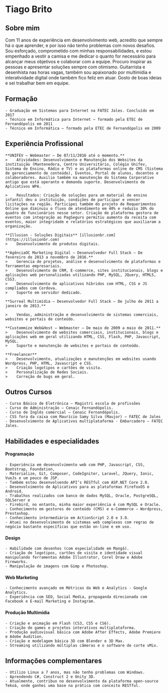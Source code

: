 # Tiago Brito

## Sobre mim
Com 11 anos de experiência em desenvolvimento web, acredito que sempre há o que aprender, e por isso não tenho problemas com novos desafios. Sou esforçado, comprometido com minhas responsabilidades, e estou empenhado a vestir a camisa e me dedicar o quanto for necessário para alcançar meus objetivos e colaborar com a equipe. Procuro inspirar as pessoas e apresentar soluções sempre com otimismo. Guitarrista e desenhista nas horas vagas, também sou apaixonado por multimídia e interatividade digital onde também fico feliz em atuar. Gosto de boas ideias e sei trabalhar bem em equipe.

## Formação
    - Graduação em Sistemas para Internet na FATEC Jales. Concluído em 2017
    - Técnico em Informática para Internet – formado pela ETEC de Fernandópolis em 2011
    - Técnico em Informática – formado pela ETEC de Fernandópolis em 2009

## Experiência Profissional
    **UNIFEV – Webmaster – De 07/11/2016 até o momento.**
    >    Atividades: Desenvolvimento e Manutenção dos Websites da instituição (Mantenedora, Centro Universitário, Colégio Unifev, Sistema de Ensino, Rádio e TV) e as plataformas online de CMS (Sistema de gerenciamento de conteúdo), Eventos, Portal de alunos, docentes e colaboradores. Auxilio também na manutenção do Sistema Corporativo antigo que está operante e demanda suporte. Desenvolvimento de Aplicativos WPA.

    >    Resultados: Criação de soluções para um material de ensino infantil deu a instituição, condições de participar e vencer licitações na região. Participei também do projeto de Requerimentos Online que diminuiu o fluxo de atendimento em 40% e reduziu 30% do quadro de funcionários nesse setor. Criação de plataforma gestora de eventos com integração ao PagSeguro permitiu aumento da receita com eventos, maior integridade e relatórios estratégicos que auxiliaram a organização. 

    **Illusion - Soluções Digitais** [illusionbr.com](https://illusionbr.com)
    >    Desenvolvimento de produtos digitais.

    **AgênciaOC Marketing Digital – Desenvolvedor Full Stack – De fevereiro de 2013 a novembro de 2016.**
    >    Gerencia de projetos, análise e desenvolvimento de plataformas e ferramentas empresariais.
    >    Desenvolvimento de CRM, E-commerce, sites institucionais, blogs e aplicações web personalizadas utilizando PHP, MySQL, JQuery, HTML5, CSS3.
    >    Desenvolvimento de aplicativos híbridos com HTML, CSS e JS compliados com Cordova.
    >    Suporte em servidor dedicado.

    **Surreal Multimídia – Desenvolvedor Full Stack – De julho de 2011 a janeiro de 2013.**

    >    Vendas, administração e desenvolvimento de sistemas comerciais, websites e portais de conteúdo. 

    **Custommize Web&Host – Webmaster – De maio de 2009 a maio de 2011.**
    >    Desenvolvimento de websites comerciais, institucionais, blogs e aplicações web em geral utilizando HTML, CSS, Flash, PHP, Javascript, MySQL.
    >    Suporte e manutenção de websites e portais de conteúdo.

    **Freelancer**
    >    Desenvolvimento, atualizações e manutenções em websites usando Wordpress, PHP, HTML, Javascript e CSS.
    >    Criação logotipos e cartões de visita.
    >    Personalização de Redes Sociais.
    >    Correção de bugs em geral. 

## Outros Cursos

    - Curso Básico de Eletrônica – Magistri escola de profissões
    - Curso de Administração – Cenaic Fernandópolis.
    - Curso de Inglês comercial – Cenaic Fernandópolis.
    - CSS fora da caixa com Maurício Samy Silva (Maujor) – FATEC de Jales
    - Desenvolvimento de Aplicativos multiplataforma - Embarcadero – FATEC Jales.

## Habilidades e especialidades
#### Programação

    - Experiência em desenvolvimento web com PHP, Javascript, CSS, Bootstrap, Foundation,
    - Materialize, Git, Composer, CodeIgniter, Laravel, JQuery, Ionic, VueJs e um pouco de JSP.
    - Também estou desenvolvendo API’s RESTful com ASP.NET Core 2.0.
    - Desenvolvimento de Aplicativos para as plataformas FirefoxOS e Android.
    - Trabalhos realizados com banco de dados MySQL, Oracle, PostgreSQL, SQLServer e
    - Firebird, no entanto, minha maior experiência é com MySQL e Oracle.
    - Conhecimento em gestores de conteúdo (CMS) e e-Commerce – Wordpress, Prestashop.
    - Conhecimento intermediário em ActionScript 2.0 e 3.0.
    - Atuei no desenvolvimento de sistemas web complexos com regras de negócio bastante específicas que estão on-line e em uso.

#### Design

    - Habilidade com desenhos (com especialidade em Mangá).
    - Criação de logotipos, cartões de visita e identidade visual manipulando ferramentas Adobe Illustrator, Corel Draw e Adobe Fireworks.
    - Manipulação de imagens com Gimp e Photoshop.

#### Web Marketing

    - Conhecimento avançado em Métricas da Web e Analytics - Google Analytics.
    - Experiência com SEO, Social Media, propaganda direcionada com Facebook e E-mail Marketing e Instagram.

#### Produção Multimídia

    - Criação e animação em Flash (CS3, CS5 e CS6).
    - Criação de games e projetos interativos multiplataforma.
    - Produção audiovisual básica com Adobe After Effects, Adobe Premiere e Adobe Audition.
    - Criação e modelagem básica 3D com Blender e 3D Max.
    - Streaming utilizando múltiplas câmeras e o software de corte vMix.

## Informações complementares

    - Utilizo Linux a 7 anos, mas não tenho problemas com Windows.
    - Aprendendo C#, Construct 2 e Unity 3D.
    - Atualmente, contribuo no desenvolvimento da plataforma open-source Tekoá, onde ganhei uma base na prática com conceito RESTful.
